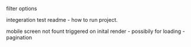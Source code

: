 <!-- timezones, Maps -->

<!-- dark theme switch -->

<!-- scroll fix on popup - zimbombae -->

<!-- error handling - network error, service unavailble. -->

<!-- error boundry -->

<!-- unit test -->

filter options

integeration test
readme - how to run project.

<!-- Not found - UI handle -->

mobile screen
not fount triggered on inital render - possibily for loading - pagination
